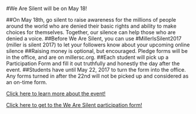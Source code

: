 <br/>
#We Are Silent will be on May 18!

##On May 18th, go silent to raise awareness for the millions of people around the world who are denied their basic rights and ability to make choices for themselves. Together, our silence can help those who are denied a voice. 
##Before We Are Silent, you can use #MillerIsSilent2017 (miller is silent 2017) to let your followers know about your upcoming online silence
##Raising money is optional, but encouraged. Pledge forms will be in the office, and are on millersc.org. 
##Each student will pick up a Participation Form and fill it out truthfully and honestly the day after the event. 
##Students have until May 22, 2017 to turn the form into the office. Any forms turned in after the 22nd will not be picked up and considered as an on-time form. 
  
  
  <a href="https://docs.google.com/document/d/1gJkQJTPeU0zRIRKzV_zXIdtm8GDtnagqKM5qQFfE1vg/edit?usp=sharing">Click here to learn more about the event!</a>

<a href="https://docs.google.com/forms/d/e/1FAIpQLSe6E1oo20VgsZhD6p0x45jsYhE-vd1Gwq1rsUBZ5OWNiaMpKA/viewform">Click here to get to the We Are Silent participation form!</a>


